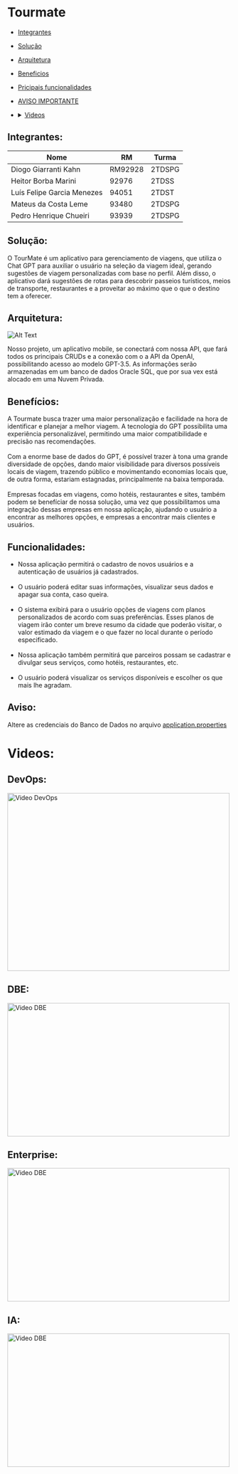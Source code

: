 # Tourmate
* [Integrantes](#integrantes)
* [Solução](#solução)
* [Arquitetura](#arquitetura)
* [Beneficios](#benefícios)
* [Pricipais funcionalidades](#funcionalidades)

* [AVISO IMPORTANTE](#aviso)

* <details><summary><a href="#Videos">Videos</a></summary>
   
  * [DevOps](#devops)
  * [Digital Business Enablement](#dbe)
  * [Enterprise Application Development](#enterprise)
  * [Disruptve Arquitectures & AI](#ia)
  
</details>

## Integrantes:
| Nome                        | RM      | Turma      |
|-----------------------------|---------|------------|
| Diogo Giarranti Kahn        | RM92928 | 2TDSPG     |
| Heitor Borba Marini         | 92976   | 2TDSS      |
| Luís Felipe Garcia Menezes  | 94051   | 2TDST      |
| Mateus da Costa Leme        | 93480   | 2TDSPG     |
| Pedro Henrique Chueiri      | 93939   | 2TDSPG     |

## Solução:
O TourMate é um aplicativo para gerenciamento de viagens, que utiliza o Chat GPT para auxiliar o usuário na seleção da viagem ideal, gerando sugestões de viagem personalizadas com base no perfil. Além disso, o aplicativo dará sugestões de rotas para descobrir passeios turísticos, meios de transporte, restaurantes e a proveitar ao máximo que o que o destino tem a oferecer.

## Arquitetura:
![Alt Text](images/diagrama_tourmate.jpg)

Nosso projeto, um aplicativo mobile, se conectará com nossa API, que fará todos os principais CRUDs e a conexão com o a API da OpenAI, possibilitando acesso ao modelo GPT-3.5. As informações serão armazenadas em um banco de dados Oracle SQL, que por sua vex está alocado em uma Nuvem Privada.

## Benefícios:
A Tourmate busca trazer uma maior personalização e facilidade na hora de identificar e planejar a melhor viagem. A tecnologia do GPT possibilita uma experiência personalizável, permitindo uma maior compatibilidade e precisão nas recomendações.<br><br>
Com a enorme base de dados do GPT, é possível trazer à tona uma grande diversidade de opções, dando maior visibilidade para diversos possíveis locais de viagem, trazendo público e movimentando economias locais que, de outra forma, estariam estagnadas, principalmente na baixa temporada.<br><br>
Empresas focadas em viagens, como hotéis, restaurantes e sites, também podem se benefíciar de nossa solução, uma vez que possibilitamos uma integração dessas empresas em nossa aplicação, ajudando o usuário a encontrar as melhores opções, e empresas a encontrar mais clientes e usuários.

## Funcionalidades:
* Nossa aplicação permitirá o cadastro de novos usuários e a autenticação de usuários já cadastrados.<br><br>
* O usuário poderá editar suas informações, visualizar seus dados e apagar sua conta, caso queira.<br><br>
* O sistema exibirá para o usuário opções de viagens com planos personalizados de acordo com suas preferências. Esses planos de viagem irão conter um breve resumo da cidade que poderão visitar, o valor estimado da viagem e o que fazer no local durante o período especificado.<br><br>
* Nossa aplicação também permitirá que parceiros possam se cadastrar e divulgar seus serviços, como hotéis, restaurantes, etc.<br><br>
* O usuário poderá visualizar os serviços disponíveis e escolher os que mais lhe agradam.

## Aviso:
Altere as credenciais do Banco de Dados no arquivo [application.properties](./src/main/resources/application.properties)

# Videos:

## DevOps:
<a href="https://www.youtube.com/watch?v=BQJIQyYJVoc">
  <img src="./images/devops.png" alt="Video DevOps" width="500" height="400">
</a>

## DBE:
<a href="https://youtu.be/kbvSY0UKtvQ">
  <img src="./images/dbe.png" alt="Video DBE" width="500" height="300">
</a>

## Enterprise:
<a href="https://youtu.be/BdVuOiLfv8A">
  <img src="./images/devops.png" alt="Video DBE" width="500" height="300">
</a>

## IA:
<a href="https://youtu.be/Pd5ueUls4ig">
  <img src="./images/dbe.png" alt="Video DBE" width="500" height="300">
</a>
